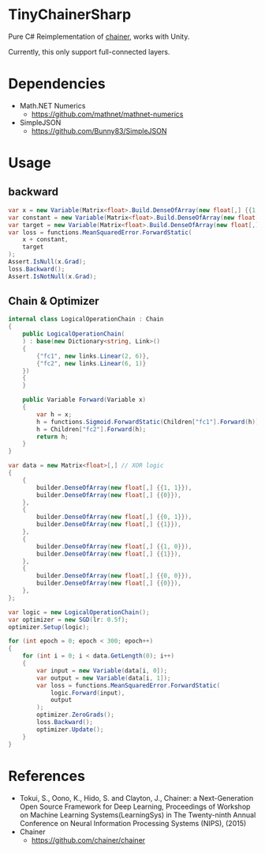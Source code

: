 # TinyChainerSharp
Pure C# Reimplementation of [chainer](https://github.com/chainer/chainer), works with Unity.

Currently, this only support full-connected layers.

Dependencies
==============

- Math.NET Numerics
  - https://github.com/mathnet/mathnet-numerics
- SimpleJSON
  - https://github.com/Bunny83/SimpleJSON

Usage
===============

backward
-----------

```csharp
var x = new Variable(Matrix<float>.Build.DenseOfArray(new float[,] {{1, 1, 1}}).Transpose());
var constant = new Variable(Matrix<float>.Build.DenseOfArray(new float[,] {{1, 1, 1}}).Transpose());
var target = new Variable(Matrix<float>.Build.DenseOfArray(new float[,] {{1, 2, 3}}).Transpose());
var loss = functions.MeanSquaredError.ForwardStatic(
    x + constant,
    target
);
Assert.IsNull(x.Grad);
loss.Backward();
Assert.IsNotNull(x.Grad);
```

Chain & Optimizer
-------------------

```csharp
internal class LogicalOperationChain : Chain
{
    public LogicalOperationChain(
    ) : base(new Dictionary<string, Link>()
    {
        {"fc1", new links.Linear(2, 6)},
        {"fc2", new links.Linear(6, 1)}
    })
    {
    }

    public Variable Forward(Variable x)
    {
        var h = x;
        h = functions.Sigmoid.ForwardStatic(Children["fc1"].Forward(h));
        h = Children["fc2"].Forward(h);
        return h;
    }
}
```

```csharp
var data = new Matrix<float>[,] // XOR logic
{
    {
        builder.DenseOfArray(new float[,] {{1, 1}}),
        builder.DenseOfArray(new float[,] {{0}}),
    },
    {
        builder.DenseOfArray(new float[,] {{0, 1}}),
        builder.DenseOfArray(new float[,] {{1}}),
    },
    {
        builder.DenseOfArray(new float[,] {{1, 0}}),
        builder.DenseOfArray(new float[,] {{1}}),
    },
    {
        builder.DenseOfArray(new float[,] {{0, 0}}),
        builder.DenseOfArray(new float[,] {{0}}),
    },
};

var logic = new LogicalOperationChain();
var optimizer = new SGD(lr: 0.5f);
optimizer.Setup(logic);

for (int epoch = 0; epoch < 300; epoch++)
{
    for (int i = 0; i < data.GetLength(0); i++)
    {
        var input = new Variable(data[i, 0]);
        var output = new Variable(data[i, 1]);
        var loss = functions.MeanSquaredError.ForwardStatic(
            logic.Forward(input),
            output
        );
        optimizer.ZeroGrads();
        loss.Backward();
        optimizer.Update();
    }
}
```

References
====================
- Tokui, S., Oono, K., Hido, S. and Clayton, J., Chainer: a Next-Generation Open Source Framework for Deep Learning, Proceedings of Workshop on Machine Learning Systems(LearningSys) in The Twenty-ninth Annual Conference on Neural Information Processing Systems (NIPS), (2015)
- Chainer
  - https://github.com/chainer/chainer

